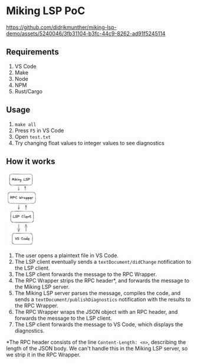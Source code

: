 # Miking LSP PoC

https://github.com/didrikmunther/miking-lsp-demo/assets/5240046/3fb31104-b3fc-44c9-8262-ad91f5245114

## Requirements

1. VS Code
2. Make
3. Node
4. NPM
5. Rust/Cargo

## Usage

1. `make all`
2. Press `F5` in VS Code
3. Open `test.txt`
4. Try changing float values to integer values to see diagnostics

## How it works

<img src="mikinglspdemo.png" alt="Miking LSP" height="200"/>

1. The user opens a plaintext file in VS Code.
2. The LSP client eventually sends a `textDocument/didChange` notification to the LSP client.
3. The LSP client forwards the message to the RPC Wrapper.
4. The RPC Wrapper strips the RPC header*, and forwards the message to the Miking LSP server.
5. The Miking LSP server parses the message, compiles the code, and sends a `textDocument/publishDiagnostics` notification with the results to the RPC Wrapper.
6. The RPC Wrapper wraps the JSON object with an RPC header, and forwards the message to the LSP client.
7. The LSP client forwards the message to VS Code, which displays the diagnostics.

*The RPC header consists of the line `Content-Length: <n>`, describing the length of the JSON body. We can't handle this in the Miking LSP server, so we strip it in the RPC Wrapper.
